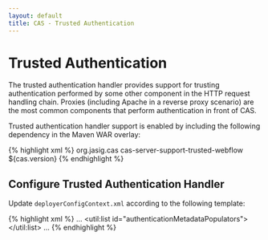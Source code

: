 ```yaml
---
layout: default
title: CAS - Trusted Authentication
---
```


# Trusted Authentication
The trusted authentication handler provides support for trusting authentication performed by some other component
in the HTTP request handling chain. Proxies (including Apache in a reverse proxy scenario) are the most common
components that perform authentication in front of CAS.

Trusted authentication handler support is enabled by including the following dependency in the Maven WAR overlay:

{% highlight xml %}
<dependency>
  <groupId>org.jasig.cas</groupId>
  <artifactId>cas-server-support-trusted-webflow</artifactId>
  <version>${cas.version}</version>
</dependency>
{% endhighlight %}


## Configure Trusted Authentication Handler
Update `deployerConfigContext.xml` according to the following template:

{% highlight xml %}
...
<entry key-ref="principalBearingCredentialsAuthenticationHandler"
       value-ref="trustedPrincipalResolver" />
<util:list id="authenticationMetadataPopulators">
  <ref bean="successfulHandlerMetaDataPopulator" />
</util:list>
...
{% endhighlight %}
